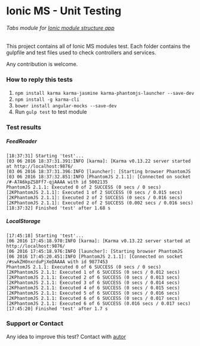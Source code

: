 # Ionic MS - Unit Testing
###### Tabs module for [Ionic module structure app](https://github.com/DabitNG/ionic-ms-starter)

This project contains all of Ionic MS modules test. 
Each folder contains the gulpfile and test files used to check controllers and services.

Any contribution is welcome.

### How to reply this tests
1. `npm install karma karma-jasmine karma-phantomjs-launcher --save-dev`
2. `npm install -g karma-cli`
3. `bower install angular-mocks --save-dev`
4. Run `gulp test` to test module

### Test results

##### FeedReader

```
[18:37:31] Starting 'test'...
[03 06 2016 18:37:31.391:INFO [karma]: [Karma v0.13.22 server started at http://localhost:9876/
[03 06 2016 18:37:31.396:INFO [launcher]: [Starting browser PhantomJS
[03 06 2016 18:37:32.851:INFO [PhantomJS 2.1.1]: [Connected on socket /#-A7A6kpZS8Ff7-qjAAAA with id 5002135
PhantomJS 2.1.1: Executed 0 of 2 SUCCESS (0 secs / 0 secs)
[2KPhantomJS 2.1.1]: Executed 1 of 2 SUCCESS (0 secs / 0.015 secs)
[2KPhantomJS 2.1.1]: Executed 2 of 2 SUCCESS (0 secs / 0.016 secs)
[2KPhantomJS 2.1.1]: Executed 2 of 2 SUCCESS (0.002 secs / 0.016 secs)
[18:37:32] Finished 'test' after 1.68 s
```

##### LocalStorage

```
[17:45:18] Starting 'test'...
[06 2016 17:45:18.970:INFO [karma]: [Karma v0.13.22 server started at http://localhost:9876/
[06 2016 17:45:18.976:INFO [launcher]: [Starting browser PhantomJS
[06 2016 17:45:20.451:INFO [PhantomJS 2.1.1]: [Connected on socket /#swkZH0nxrduPjXeDAAAA with id 9877453
PhantomJS 2.1.1: Executed 0 of 6 SUCCESS (0 secs / 0 secs)
[2KPhantomJS 2.1.1: Executed 1 of 6 SUCCESS (0 secs / 0.012 secs)
[2KPhantomJS 2.1.1: Executed 2 of 6 SUCCESS (0 secs / 0.013 secs)
[2KPhantomJS 2.1.1: Executed 3 of 6 SUCCESS (0 secs / 0.014 secs)
[2KPhantomJS 2.1.1: Executed 4 of 6 SUCCESS (0 secs / 0.015 secs)
[2KPhantomJS 2.1.1: Executed 5 of 6 SUCCESS (0 secs / 0.016 secs)
[2KPhantomJS 2.1.1: Executed 6 of 6 SUCCESS (0 secs / 0.017 secs)
[2KPhantomJS 2.1.1: Executed 6 of 6 SUCCESS (0.016 secs / 0.017 secs)
[17:45:20] Finished 'test' after 1.7 s
```

### Support or Contact
Any idea to improve this test? Contact with [autor](https://github.com/DabitNG)
